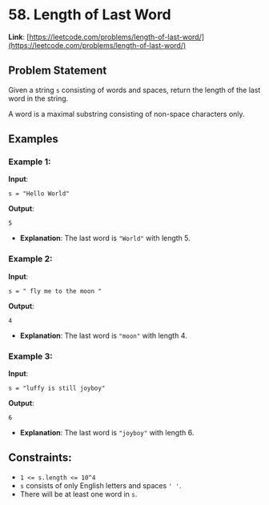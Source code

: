 # 58. Length of Last Word

**Link**: [https://leetcode.com/problems/length-of-last-word/](https://leetcode.com/problems/length-of-last-word/)

## Problem Statement

Given a string `s` consisting of words and spaces, return the length of the last word in the string.

A word is a maximal substring consisting of non-space characters only.

## Examples

### Example 1:

**Input**: 
```
s = "Hello World"
```
**Output**: 
```
5
```
  * **Explanation**: The last word is `"World"` with length 5.

### Example 2:

**Input**: 
```
s = " fly me to the moon "
```
**Output**: 
```
4
```
  * **Explanation**: The last word is `"moon"` with length 4.

### Example 3:

**Input**: 
```
s = "luffy is still joyboy"
```
**Output**: 
```
6
```
  * **Explanation**: The last word is `"joyboy"` with length 6.

## Constraints:

- `1 <= s.length <= 10^4`
- `s` consists of only English letters and spaces `' '`.
- There will be at least one word in `s`.

